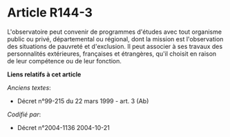 # Article R144-3

L'observatoire peut convenir de programmes d'études avec tout organisme public ou privé, départemental ou régional, dont la
mission est l'observation des situations de pauvreté et d'exclusion. Il peut associer à ses travaux des personnalités
extérieures, françaises et étrangères, qu'il choisit en raison de leur compétence ou de leur fonction.

**Liens relatifs à cet article**

_Anciens textes_:

  - Décret n°99-215 du 22 mars 1999 - art. 3 (Ab)

_Codifié par_:

  - Décret n°2004-1136 2004-10-21
